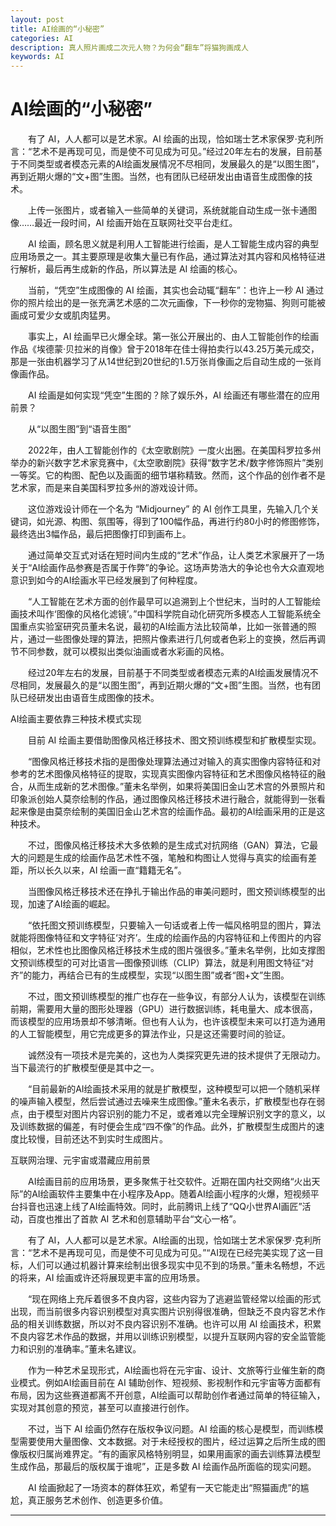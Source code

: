 ```yaml
---
layout: post
title: AI绘画的“小秘密”
categories: AI
description: 真人照片画成二次元人物？为何会“翻车”将猫狗画成人
keywords: AI
---
```


# AI绘画的“小秘密”

&emsp;&emsp;有了 AI，人人都可以是艺术家。AI 绘画的出现，恰如瑞士艺术家保罗·克利所言：“艺术不是再现可见，而是使不可见成为可见。”经过20年左右的发展，目前基于不同类型或者模态元素的AI绘画发展情况不尽相同，发展最久的是“以图生图”，再到近期火爆的“文+图”生图。当然，也有团队已经研发出由语音生成图像的技术。

&emsp;&emsp;上传一张图片，或者输入一些简单的关键词，系统就能自动生成一张卡通图像……最近一段时间，AI 绘画开始在互联网社交平台走红。

&emsp;&emsp;AI 绘画，顾名思义就是利用人工智能进行绘画，是人工智能生成内容的典型应用场景之一。其主要原理是收集大量已有作品，通过算法对其内容和风格特征进行解析，最后再生成新的作品，所以算法是 AI 绘画的核心。

&emsp;&emsp;当前，“凭空”生成图像的 AI 绘画，其实也会动辄“翻车”：也许上一秒 AI 通过你的照片绘出的是一张充满艺术感的二次元画像，下一秒你的宠物猫、狗则可能被画成可爱少女或肌肉猛男。

&emsp;&emsp;事实上，AI 绘画早已火爆全球。第一张公开展出的、由人工智能创作的绘画作品《埃德蒙·贝拉米的肖像》曾于2018年在佳士得拍卖行以43.25万美元成交，那是一张由机器学习了从14世纪到20世纪的1.5万张肖像画之后自动生成的一张肖像画作品。

&emsp;&emsp;AI 绘画是如何实现“凭空”生图的？除了娱乐外，AI 绘画还有哪些潜在的应用前景？

&emsp;&emsp;从“以图生图”到“语音生图”

&emsp;&emsp;2022年，由人工智能创作的《太空歌剧院》一度火出圈。在美国科罗拉多州举办的新兴数字艺术家竞赛中，《太空歌剧院》获得“数字艺术/数字修饰照片”类别一等奖。它的构图、配色以及画面的细节堪称精致。然而，这个作品的创作者不是艺术家，而是来自美国科罗拉多州的游戏设计师。

&emsp;&emsp;这位游戏设计师在一个名为 “Midjourney” 的 AI 创作工具里，先输入几个关键词，如光源、构图、氛围等，得到了100幅作品，再进行约80小时的修图修饰，最终选出3幅作品，最后把图像打印到画布上。

&emsp;&emsp;通过简单交互式对话在短时间内生成的“艺术”作品，让人类艺术家展开了一场关于“AI绘画作品参赛是否属于作弊”的争论。这场声势浩大的争论也令大众直观地意识到如今的AI绘画水平已经发展到了何种程度。

&emsp;&emsp;“人工智能在艺术方面的创作最早可以追溯到上个世纪末，当时的人工智能绘画技术叫作‘图像的风格化滤镜’。”中国科学院自动化研究所多模态人工智能系统全国重点实验室研究员董未名说，最初的AI绘画方法比较简单，比如一张普通的照片，通过一些图像处理的算法，把照片像素进行几何或者色彩上的变换，然后再调节不同参数，就可以模拟出类似油画或者水彩画的风格。

&emsp;&emsp;经过20年左右的发展，目前基于不同类型或者模态元素的AI绘画发展情况不尽相同，发展最久的是“以图生图”，再到近期火爆的“文+图”生图。当然，也有团队已经研发出由语音生成图像的技术。

AI绘画主要依靠三种技术模式实现

&emsp;&emsp;目前 AI 绘画主要借助图像风格迁移技术、图文预训练模型和扩散模型实现。

&emsp;&emsp;“图像风格迁移技术指的是图像处理算法通过对输入的真实图像内容特征和对参考的艺术图像风格特征的提取，实现真实图像内容特征和艺术图像风格特征的融合，从而生成新的艺术图像。”董未名举例，如果将美国旧金山艺术宫的外景照片和印象派创始人莫奈绘制的作品，通过图像风格迁移技术进行融合，就能得到一张看起来像是由莫奈绘制的美国旧金山艺术宫的绘画作品。最初的AI绘画采用的正是这种技术。

&emsp;&emsp;不过，图像风格迁移技术大多依赖的是生成式对抗网络（GAN）算法，它最大的问题是生成的绘画作品艺术性不强，笔触和构图让人觉得与真实的绘画有差距，所以长久以来，AI 绘画一直“籍籍无名”。

&emsp;&emsp;当图像风格迁移技术还在挣扎于输出作品的审美问题时，图文预训练模型的出现，加速了AI绘画的崛起。

&emsp;&emsp;“依托图文预训练模型，只要输入一句话或者上传一幅风格明显的图片，算法就能将图像特征和文字特征‘对齐’。生成的绘画作品的内容特征和上传图片的内容相似，艺术性也比图像风格迁移技术生成的图片强很多。”董未名举例，比如支撑图文预训练模型的可对比语言—图像预训练（CLIP）算法，就是利用图文特征“对齐”的能力，再结合已有的生成模型，实现“以图生图”或者“图+文”生图。

&emsp;&emsp;不过，图文预训练模型的推广也存在一些争议，有部分人认为，该模型在训练前期，需要用大量的图形处理器（GPU）进行数据训练，耗电量大、成本很高，而该模型的应用场景却不够清晰。但也有人认为，也许该模型未来可以打造为通用的人工智能模型，用它完成更多的算法作业，只是这还需要时间的验证。

&emsp;&emsp;诚然没有一项技术是完美的，这也为人类探究更先进的技术提供了无限动力。当下最流行的扩散模型便是其中之一。

&emsp;&emsp;“目前最新的AI绘画技术采用的就是扩散模型，这种模型可以把一个随机采样的噪声输入模型，然后尝试通过去噪来生成图像。”董未名表示，扩散模型也存在弱点，由于模型对图片内容识别的能力不足，或者难以完全理解识别文字的意义，以及训练数据的偏差，有时便会生成“四不像”的作品。此外，扩散模型生成图片的速度比较慢，目前还达不到实时生成图片。

互联网治理、元宇宙或潜藏应用前景

&emsp;&emsp;AI绘画目前的应用场景，更多聚焦于社交软件。近期在国内社交网络“火出天际”的AI绘画软件主要集中在小程序及App。随着AI绘画小程序的火爆，短视频平台抖音也迅速上线了AI绘画特效。同时，此前腾讯上线了“QQ小世界AI画匠”活动，百度也推出了首款 AI 艺术和创意辅助平台“文心一格”。

&emsp;&emsp;有了 AI，人人都可以是艺术家。AI绘画的出现，恰如瑞士艺术家保罗·克利所言：“艺术不是再现可见，而是使不可见成为可见。”“AI现在已经完美实现了这一目标，人们可以通过机器计算来绘制出很多现实中见不到的场景。”董未名畅想，不远的将来，AI 绘画或许还将展现更丰富的应用场景。

&emsp;&emsp;“现在网络上充斥着很多不良内容，这些内容为了逃避监管经常以绘画的形式出现，而当前很多内容识别模型对真实图片识别得很准确，但缺乏不良内容艺术作品的相关训练数据，所以对不良内容识别不准确。也许可以用 AI 绘画技术，积累不良内容艺术作品的数据，并用以训练识别模型，以提升互联网内容的安全监管能力和识别的准确率。”董未名建议。

&emsp;&emsp;作为一种艺术呈现形式，AI绘画也将在元宇宙、设计、文旅等行业催生新的商业模式。例如AI绘画目前在 AI 辅助创作、短视频、影视制作和元宇宙等方面都有布局，因为这些赛道都离不开创意，AI绘画可以帮助创作者通过简单的特征输入，实现对其创意的预览，甚至可以直接进行创作。

&emsp;&emsp;不过，当下 AI 绘画仍然存在版权争议问题。AI 绘画的核心是模型，而训练模型需要使用大量图像、文本数据。对于未经授权的图片，经过运算之后所生成的图像版权归属尚难界定。“有的画家风格特别明显，如果用画家的画去训练算法模型生成作品，那最后的版权属于谁呢”，正是多数 AI 绘画作品所面临的现实问题。

&emsp;&emsp;AI 绘画掀起了一场资本的群体狂欢，希望有一天它能走出“照猫画虎”的尴尬，真正服务艺术创作、创造更多价值。


-------------------
  
